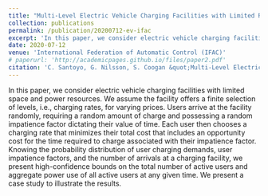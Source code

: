 ```yaml
---
title: "Multi-Level Electric Vehicle Charging Facilities with Limited Resources"
collection: publications
permalink: /publication/20200712-ev-ifac
excerpt: 'In this paper, we consider electric vehicle charging facilities with limited space and power resources. We assume the facility offers a finite selection of levels, i.e., charging rates, for varying prices.'
date: 2020-07-12
venue: 'International Federation of Automatic Control (IFAC)'
# paperurl: 'http://academicpages.github.io/files/paper2.pdf'
citation: 'C. Santoyo, G. Nilsson, S. Coogan &quot;Multi-Level Electric Vehicle Charging Facilities with Limited Resources,&quot; <i>International Federation of Automatic Control (IFAC) , to appear</i>.'
---
```

In this paper, we consider electric vehicle charging facilities with limited space and power resources. We assume the facility offers a finite selection of levels, i.e., charging rates, for varying prices.  Users arrive at the facility randomly, requiring a random amount of charge and possessing a random impatience factor dictating their value of time. Each user then chooses a charging rate that minimizes their total cost that includes an opportunity cost for the time required to charge associated with their impatience factor. Knowing the probability distribution of user charging demands, user impatience factors, and the number of arrivals at a charging facility, we present high-confidence bounds on the total number of active users and aggregate power use of all active users at any given time. We present a case study to illustrate the results.

<!-- [Download paper here](http://academicpages.github.io/files/paper2.pdf) -->

<!-- Recommended citation: Your Name, You. (2010). "Paper Title Number 2." <i>Journal 1</i>. 1(2). -->